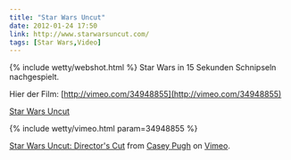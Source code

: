 ```yaml
---
title: "Star Wars Uncut"
date: 2012-01-24 17:50
link: http://www.starwarsuncut.com/
tags: [Star Wars,Video]
---
```

{% include wetty/webshot.html %} Star Wars in 15 Sekunden Schnipseln nachgespielt. 

Hier der Film: [http://vimeo.com/34948855](http://vimeo.com/34948855)

[Star Wars Uncut](http://www.starwarsuncut.com/)

{% include wetty/vimeo.html param=34948855 %}

<a href="http://vimeo.com/34948855">Star Wars Uncut: Director's Cut</a> from <a href="http://vimeo.com/casey">Casey Pugh</a> on <a href="http://vimeo.com">Vimeo</a>.